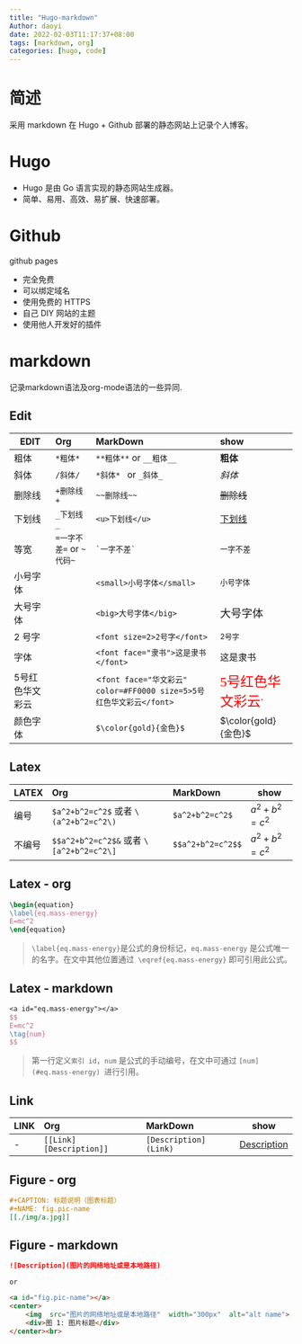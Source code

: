```yaml
---
title: "Hugo-markdown"
Author: daoyi
date: 2022-02-03T11:17:37+08:00
tags: [markdown, org]
categories: [hugo, code]
---
```


# 简述

采用 markdown 在 Hugo + Github 部署的静态网站上记录个人博客。

# Hugo

- Hugo 是由 Go 语言实现的静态网站生成器。
- 简单、易用、高效、易扩展、快速部署。

# Github

github pages

- 完全免费
- 可以绑定域名
- 使用免费的 HTTPS
- 自己 DIY 网站的主题
- 使用他人开发好的插件

# markdown

记录markdown语法及org-mode语法的一些异同.

## Edit
EDIT|Org|MarkDown|show
-|:-|:-|:-
粗体|`*粗体*` | `**粗体**` or `__粗体__`|**粗体**
斜体 | `/斜体/` | `*斜体* ` or `_斜体_`|*斜体*
 删除线 | `+删除线+` | `~~删除线~~` |~~删除线~~
下划线 | `_下划线_` | `<u>下划线</u>` |<u>下划线</u>
等宽 | `=一字不差=` or `~代码~` | `` `一字不差` `` |`一字不差`
小号字体 |  | `<small>小号字体</small>` |<small>小号字体</small> 
大号字体 | | `<big>大号字体</big>` | <big>大号字体</big>
2 号字 |  | `<font size=2>2号字</font>` | <font size=2>2号字</font>
字体 |  | `<font face="隶书">这是隶书</font>` | <font face="隶书">这是隶书</font>
5号红色华文彩云 |  | <`font face="华文彩云" color=#FF0000 size=5>5号红色华文彩云</font>` | <font face="华文彩云" color=#FF0000 size=5>5号红色华文彩云</font>`
颜色字体 | | `$\color{gold}{金色}$` | $\color{gold}{金色}$

## Latex
LATEX |Org|MarkDown|show
-|:-|:-|-
编号| `$a^2+b^2=c^2$` 或者 `\(a^2+b^2=c^2\)`| `$a^2+b^2=c^2$`|$a^2+b^2=c^2$
不编号| `$$a^2+b^2=c^2$&` 或者 `\[a^2+b^2=c^2\]`| `$$a^2+b^2=c^2$$`|$a^2+b^2=c^2$

## Latex - org
```latex
\begin{equation}
\label{eq.mass-energy}
E=mc^2
\end{equation}
```
>`\label{eq.mass-energy}`是公式的身份标记，`eq.mass-energy` 是公式唯一的名字。在文中其他位置通过` \eqref{eq.mass-energy}` 即可引用此公式。

## Latex - markdown
```latex
<a id="eq.mass-energy"></a>
$$
E=mc^2
\tag{num}
$$
```
>第一行定义`索引 id`，`num` 是公式的手动编号，在文中可通过 `[num](#eq.mass-energy) `进行引用。

## Link
LINK |Org|MarkDown|show
-|:-|:-|-
-|`[[Link][Description]]`| `[Description](Link)`|[Description](Link)

## Figure - org
```org
#+CAPTION: 标题说明（图表标题）
#+NAME: fig.pic-name
[[./img/a.jpg]]
```

## Figure - markdown
```markdown
![Description](图片的网络地址或是本地路径)
```
`or`
```markdown
<a id="fig.pic-name"></a>
<center>
    <img  src="图片的网络地址或是本地路径"  width="300px"  alt="alt name">
    <div>图 1: 图片标题</div>
</center><br>
```
